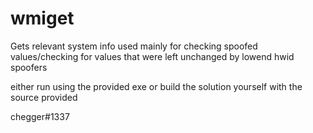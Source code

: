# wmiget
Gets relevant system info
used mainly for checking spoofed values/checking for values that were left unchanged by lowend hwid spoofers

either run using the provided exe or build the solution yourself with the source provided

chegger#1337
